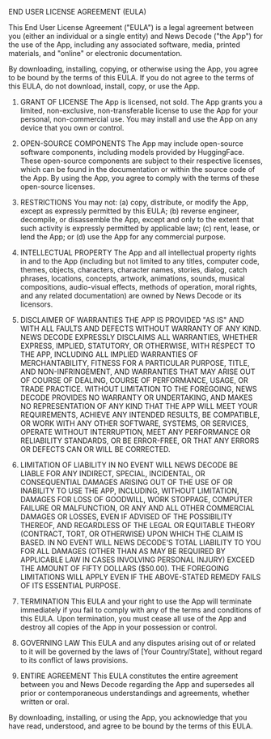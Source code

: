 END USER LICENSE AGREEMENT (EULA)

This End User License Agreement ("EULA") is a legal agreement between you (either an individual or a single entity) and News Decode ("the App") for the use of the App, including any associated software, media, printed materials, and "online" or electronic documentation.

By downloading, installing, copying, or otherwise using the App, you agree to be bound by the terms of this EULA. If you do not agree to the terms of this EULA, do not download, install, copy, or use the App.

1. GRANT OF LICENSE
   The App is licensed, not sold. The App grants you a limited, non-exclusive, non-transferable license to use the App for your personal, non-commercial use. You may install and use the App on any device that you own or control.

2. OPEN-SOURCE COMPONENTS
   The App may include open-source software components, including models provided by HuggingFace. These open-source components are subject to their respective licenses, which can be found in the documentation or within the source code of the App. By using the App, you agree to comply with the terms of these open-source licenses.

3. RESTRICTIONS
   You may not: (a) copy, distribute, or modify the App, except as expressly permitted by this EULA; (b) reverse engineer, decompile, or disassemble the App, except and only to the extent that such activity is expressly permitted by applicable law; (c) rent, lease, or lend the App; or (d) use the App for any commercial purpose.

4. INTELLECTUAL PROPERTY
   The App and all intellectual property rights in and to the App (including but not limited to any titles, computer code, themes, objects, characters, character names, stories, dialog, catch phrases, locations, concepts, artwork, animations, sounds, musical compositions, audio-visual effects, methods of operation, moral rights, and any related documentation) are owned by News Decode or its licensors.

5. DISCLAIMER OF WARRANTIES
   THE APP IS PROVIDED "AS IS" AND WITH ALL FAULTS AND DEFECTS WITHOUT WARRANTY OF ANY KIND. NEWS DECODE EXPRESSLY DISCLAIMS ALL WARRANTIES, WHETHER EXPRESS, IMPLIED, STATUTORY, OR OTHERWISE, WITH RESPECT TO THE APP, INCLUDING ALL IMPLIED WARRANTIES OF MERCHANTABILITY, FITNESS FOR A PARTICULAR PURPOSE, TITLE, AND NON-INFRINGEMENT, AND WARRANTIES THAT MAY ARISE OUT OF COURSE OF DEALING, COURSE OF PERFORMANCE, USAGE, OR TRADE PRACTICE. WITHOUT LIMITATION TO THE FOREGOING, NEWS DECODE PROVIDES NO WARRANTY OR UNDERTAKING, AND MAKES NO REPRESENTATION OF ANY KIND THAT THE APP WILL MEET YOUR REQUIREMENTS, ACHIEVE ANY INTENDED RESULTS, BE COMPATIBLE, OR WORK WITH ANY OTHER SOFTWARE, SYSTEMS, OR SERVICES, OPERATE WITHOUT INTERRUPTION, MEET ANY PERFORMANCE OR RELIABILITY STANDARDS, OR BE ERROR-FREE, OR THAT ANY ERRORS OR DEFECTS CAN OR WILL BE CORRECTED.

6. LIMITATION OF LIABILITY
   IN NO EVENT WILL NEWS DECODE BE LIABLE FOR ANY INDIRECT, SPECIAL, INCIDENTAL, OR CONSEQUENTIAL DAMAGES ARISING OUT OF THE USE OF OR INABILITY TO USE THE APP, INCLUDING, WITHOUT LIMITATION, DAMAGES FOR LOSS OF GOODWILL, WORK STOPPAGE, COMPUTER FAILURE OR MALFUNCTION, OR ANY AND ALL OTHER COMMERCIAL DAMAGES OR LOSSES, EVEN IF ADVISED OF THE POSSIBILITY THEREOF, AND REGARDLESS OF THE LEGAL OR EQUITABLE THEORY (CONTRACT, TORT, OR OTHERWISE) UPON WHICH THE CLAIM IS BASED. IN NO EVENT WILL NEWS DECODE'S TOTAL LIABILITY TO YOU FOR ALL DAMAGES (OTHER THAN AS MAY BE REQUIRED BY APPLICABLE LAW IN CASES INVOLVING PERSONAL INJURY) EXCEED THE AMOUNT OF FIFTY DOLLARS ($50.00). THE FOREGOING LIMITATIONS WILL APPLY EVEN IF THE ABOVE-STATED REMEDY FAILS OF ITS ESSENTIAL PURPOSE.

7. TERMINATION
   This EULA and your right to use the App will terminate immediately if you fail to comply with any of the terms and conditions of this EULA. Upon termination, you must cease all use of the App and destroy all copies of the App in your possession or control.

8. GOVERNING LAW
   This EULA and any disputes arising out of or related to it will be governed by the laws of [Your Country/State], without regard to its conflict of laws provisions.

9. ENTIRE AGREEMENT
   This EULA constitutes the entire agreement between you and News Decode regarding the App and supersedes all prior or contemporaneous understandings and agreements, whether written or oral.

By downloading, installing, or using the App, you acknowledge that you have read, understood, and agree to be bound by the terms of this EULA.